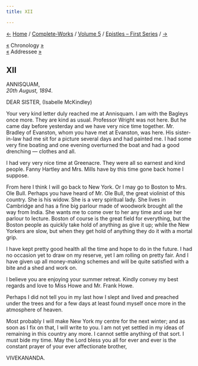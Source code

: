 ```yaml
---
title: XII

---
```

<div>

[←](011_alasinga.htm) [Home](../../../index.htm) /
[Complete-Works](../../complete_works.htm) / [Volume
5](../volume_5_contents.htm) / [Epistles – First
Series](epistles_first_series_contents.htm) / [→](013_alasinga.htm)

  

[«](../../volume_8/epistles_fourth_series/025_sisters.htm) Chronology
[»](../../volume_9/letters_fifth_series/028_mother.htm)  
[«](../../volume_7/epistles_third_series/18_sister.htm) Addressee
[»](016_sister.htm)

## XII

ANNISQUAM,  
*20th August, 1894*.

DEAR SISTER, (Isabelle McKindley)

Your very kind letter duly reached me at Annisquam. I am with the
Bagleys once more. They are kind as usual. Professor Wright was not
here. But he came day before yesterday and we have very nice time
together. Mr. Bradley of Evanston, whom you have met at Evanston, was
here. His sister-in-law had me sit for a picture several days and had
painted me. I had some very fine boating and one evening overturned the
boat and had a good drenching — clothes and all.

I had very very nice time at Greenacre. They were all so earnest and
kind people. Fanny Hartley and Mrs. Mills have by this time gone back
home I suppose.

From here I think I will go back to New York. Or I may go to Boston to
Mrs. Ole Bull. Perhaps you have heard of Mr. Ole Bull, the great
violinist of this country. She is his widow. She is a very spiritual
lady. She lives in Cambridge and has a fine big parlour made of woodwork
brought all the way from India. She wants me to come over to her any
time and use her parlour to lecture. Boston of course is the great field
for everything, but the Boston people as quickly take hold of anything
as give it up; while the New Yorkers are slow, but when they get hold of
anything they do it with a mortal grip.

I have kept pretty good health all the time and hope to do in the
future. I had no occasion yet to draw on my reserve, yet I am rolling on
pretty fair. And I have given up all money-making schemes and will be
quite satisfied with a bite and a shed and work on.

I believe you are enjoying your summer retreat. Kindly convey my best
regards and love to Miss Howe and Mr. Frank Howe.

Perhaps I did not tell you in my last how I slept and lived and preached
under the trees and for a few days at least found myself once more in
the atmosphere of heaven.

Most probably I will make New York my centre for the next winter; and as
soon as I fix on that, I will write to you. I am not yet settled in my
ideas of remaining in this country any more. I cannot settle anything of
that sort. I must bide my time. May the Lord bless you all for ever and
ever is the constant prayer of your ever affectionate brother,

VIVEKANANDA.

</div>
